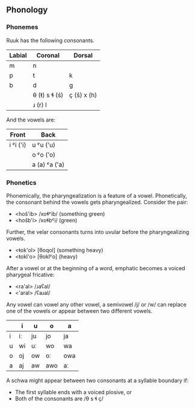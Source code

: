 ## Phonology

### Phonemes

Ruuk has the following consonants.

| Labial | Coronal       | Dorsal      |
| ------ | ------------- | ----------- |
| m      | n             |             |
| p      | t             | k           |
| b      | d             | g           |
|        | θ (ŧ) s ɬ (ś) | ç (š) x (h) |
|        | ɹ (r) l       |             |

And the vowels are:

| Front     | Back          |
| --------- | ------------- |
| i ˤi ('i) | u ˤu ('u)     |
|           | o ˤo ('o)     |
|           | a (a) ˤa ('a) |

### Phonetics

Phonemically, the pharyngealization is a feature of a vowel. Phonetically, the consonant behind the vowels gets pharyngealized. Consider the pair:

- <hoŝ'ib> /xoɬˤib/ (something green)
- <hoŝb'i> /xoɬbˤi/ (green)

Further, the velar consonants turns into uvular before the pharyngealizing vowels.

- <ŧok'ol> [θoqol] (something heavy)
- <ŧokl'o> [θoklˤo] (heavy)

After a vowel or at the beginning of a word, emphatic becomes a voiced pharygeal fricative:

- <ra'al> /ɹaʕal/
- <'aral> /ʕaɹal/

Any vowel can vowel any other vowel, a semivowel /j/ or /w/ can replace one of the vowels or appear between two different vowels.

|     | i   | u   | o   | a   |
| --- | --- | --- | --- | --- |
| i   | iː  | ju  | jo  | ja  |
| u   | wi  | uː  | wo  | wa  |
| o   | oj  | ow  | oː  | owa |
| a   | aj  | aw  | awo | aː  |

A schwa might appear between two consonants at a syllable boundary if:

- The first syllable ends with a voiced plosive, or
- Both of the consonants are /θ s ɬ ç/
